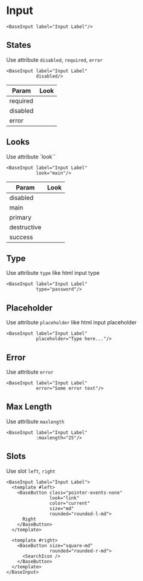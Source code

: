 # Input

<div class="mt-4">
    <base-input label="Input Label"></base-input>
</div>

```vue
<BaseInput label="Input Label"/>
```

<div class="h-12"></div>

## States

Use attribute `disabled`, `required`, `error`

```vue
<BaseInput label="Input Label"
           disabled/>
```

| Param    | Look                                                                         |
|----------|------------------------------------------------------------------------------|
| required | <base-input class="w-40" required label="Input Label"></base-input>          |
| disabled | <base-input class="w-40" disabled label="Input Label"></base-input>          |
| error    | <base-input class="w-40" error="Some text" label="Input Label"></base-input> |

<div class="h-12"></div>

## Looks

Use attribute `look``

```vue
<BaseInput label="Input Label"
           look="main"/>
```

| Param       | Look                                                                          |
|-------------|-------------------------------------------------------------------------------|
| disabled    | <base-input class="w-40" look="disabled" label="Input Label"></base-input>    |
| main        | <base-input class="w-40" look="main" label="Input Label"></base-input>        |
| primary     | <base-input class="w-40" look="primary" label="Input Label"></base-input>     |
| destructive | <base-input class="w-40" look="destructive" label="Input Label"></base-input> |
| success     | <base-input class="w-40" look="success" label="Input Label"></base-input>     |

<div class="h-12"></div>

## Type

Use attribute `type` like html input type

<div class="mt-4">
    <base-input v-model="pass" type="password" label="Input Label"></base-input>
</div>

```vue
<BaseInput label="Input Label"
           type="password"/>
```

<div class="h-12"></div>

## Placeholder

Use attribute `placeholder` like html input placeholder

<div class="mt-4">
    <base-input placeholder="Type here..." label="Input Label"></base-input>
</div>

```vue
<BaseInput label="Input Label"
           placeholder="Type here..."/>
```

<div class="h-12"></div>

## Error

Use attribute `error`

<div class="mt-4">
    <base-input error="Some error text" label="Input Label"></base-input>
</div>

```vue
<BaseInput label="Input Label"
           error="Some error text"/>
```

<div class="h-12"></div>

## Max Length

Use attribute `maxlength`

<div class="mt-4">
    <base-input v-model="maxlength" :maxlength="25" label="Input Label"></base-input>
</div>

```vue
<BaseInput label="Input Label"
           :maxlength="25"/>
```

<div class="h-12"></div>

## Slots

Use slot `left`, `right`

<div class="mt-4 grid space-y-3">
    <base-input label="Input Label">
        <template #left>
            <base-button class="pointer-events-none"
                         look="link"
                         color="current"
                         size="md"
                         rounded="rounded-l-md">
                Right
            </base-button>
        </template>
        <template #right>
            <base-button size="square-md"
                         rounded="rounded-r-md">
                <search-icon></search-icon>
            </base-button>
        </template>
    </base-input>
</div>

```vue
<BaseInput label="Input Label">
  <template #left>
    <BaseButton class="pointer-events-none"
                look="link"
                color="current"
                size="md"
                rounded="rounded-l-md">
      Right
    </BaseButton>
  </template>
  
  <template #right>
    <BaseButton size="square-md"
                rounded="rounded-r-md">
      <SearchIcon />
    </BaseButton>
  </template>
</BaseInput>
```

<script>
import { SearchIcon } from '@scarlab/icons-vue/outline';

export default {
  components: { SearchIcon },
  data () {
    return {
      maxlength: '',
      pass: ''
    }
  }
}
</script>
